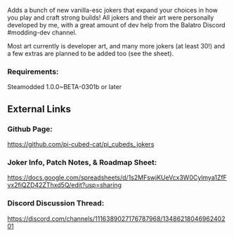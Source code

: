 Adds a bunch of new vanilla-esc jokers that expand your choices in how you play and craft strong builds! All jokers and their art were personally developed by me, with a great amount of dev help from the Balatro Discord #modding-dev channel.

Most art currently is developer art, and many more jokers (at least 30!) and a few extras are planned to be added too (see the sheet).

### Requirements:
Steamodded 1.0.0~BETA-0301b or later

## External Links
### Github Page:
https://github.com/pi-cubed-cat/pi_cubeds_jokers

### Joker Info, Patch Notes, & Roadmap Sheet:
https://docs.google.com/spreadsheets/d/1s2MFswjKUeVcx3W0Cylmya1ZfFvx2fiQZD42ZThxd5Q/edit?usp=sharing

### Discord Discussion Thread:
https://discord.com/channels/1116389027176787968/1348621804696240201
